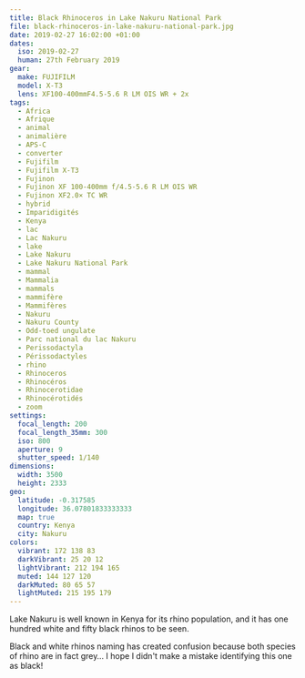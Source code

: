 ```yaml
---
title: Black Rhinoceros in Lake Nakuru National Park
file: black-rhinoceros-in-lake-nakuru-national-park.jpg
date: 2019-02-27 16:02:00 +01:00
dates:
  iso: 2019-02-27
  human: 27th February 2019
gear:
  make: FUJIFILM
  model: X-T3
  lens: XF100-400mmF4.5-5.6 R LM OIS WR + 2x
tags:
  - Africa
  - Afrique
  - animal
  - animalière
  - APS-C
  - converter
  - Fujifilm
  - Fujifilm X-T3
  - Fujinon
  - Fujinon XF 100-400mm f/4.5-5.6 R LM OIS WR
  - Fujinon XF2.0× TC WR
  - hybrid
  - Imparidigités
  - Kenya
  - lac
  - Lac Nakuru
  - lake
  - Lake Nakuru
  - Lake Nakuru National Park
  - mammal
  - Mammalia
  - mammals
  - mammifère
  - Mammifères
  - Nakuru
  - Nakuru County
  - Odd-toed ungulate
  - Parc national du lac Nakuru
  - Perissodactyla
  - Périssodactyles
  - rhino
  - Rhinoceros
  - Rhinocéros
  - Rhinocerotidae
  - Rhinocérotidés
  - zoom
settings:
  focal_length: 200
  focal_length_35mm: 300
  iso: 800
  aperture: 9
  shutter_speed: 1/140
dimensions:
  width: 3500
  height: 2333
geo:
  latitude: -0.317585
  longitude: 36.07801833333333
  map: true
  country: Kenya
  city: Nakuru
colors:
  vibrant: 172 138 83
  darkVibrant: 25 20 12
  lightVibrant: 212 194 165
  muted: 144 127 120
  darkMuted: 80 65 57
  lightMuted: 215 195 179
---
```


Lake Nakuru is well known in Kenya for its rhino population, and it has one hundred white and fifty black rhinos to be seen.

Black and white rhinos naming has created confusion because both species of rhino are in fact grey… I hope I didn't make a mistake identifying this one as black!
